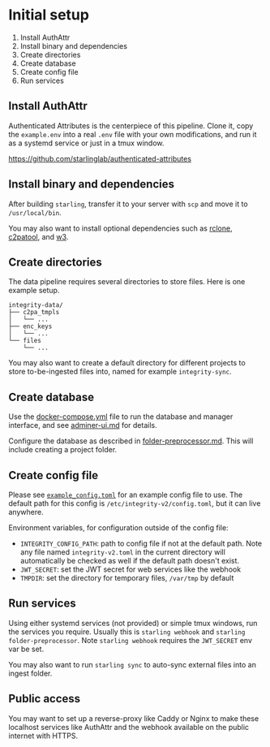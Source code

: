 # Initial setup

1. Install AuthAttr
2. Install binary and dependencies
3. Create directories
4. Create database
5. Create config file
6. Run services

## Install AuthAttr

Authenticated Attributes is the centerpiece of this pipeline. Clone it, copy the `example.env` into a real `.env` file with your own modifications, and run it as a systemd service or just in a tmux window.

https://github.com/starlinglab/authenticated-attributes

## Install binary and dependencies

After building `starling`, transfer it to your server with `scp` and move it to `/usr/local/bin`.

You may also want to install optional dependencies such as [rclone](https://rclone.org), [c2patool](https://github.com/contentauth/c2patool), and [w3](https://web3.storage/docs/w3cli/).

## Create directories

The data pipeline requires several directories to store files. Here is one example setup.

```
integrity-data/
├── c2pa_tmpls
│   └── ...
├── enc_keys
│   └── ...
└── files
    └── ...
```

You may also want to create a default directory for different projects to store to-be-ingested files into,  named for example `integrity-sync`.

## Create database

Use the [docker-compose.yml](/docker-compose.yml) file to run the database and manager interface, and see [adminer-ui.md](./adminer-ui.md) for details.

Configure the database as described in [folder-preprocessor.md](./folder-preprocessor.md). This will include creating a project folder.

## Create config file

Please see [`example_config.toml`](./example_config.toml) for an example config file to use. The default path for this config is `/etc/integrity-v2/config.toml`, but it can live anywhere.

Environment variables, for configuration outside of the config file:

- `INTEGRITY_CONFIG_PATH`: path to config file if not at the default path. Note any file named `integrity-v2.toml` in the current directory will automatically be checked as well if the default path doesn't exist.
- `JWT_SECRET`: set the JWT secret for web services like the webhook
- `TMPDIR`: set the directory for temporary files, `/var/tmp` by default

## Run services

Using either systemd services (not provided) or simple tmux windows, run the services you require. Usually this is `starling webhook` and `starling folder-preprocessor`. Note `starling webhook` requires the `JWT_SECRET` env var be set.

You may also want to run `starling sync` to auto-sync external files into an ingest folder.

## Public access

You may want to set up a reverse-proxy like Caddy or Nginx to make these localhost services like AuthAttr and the webhook available on the public internet with HTTPS.
